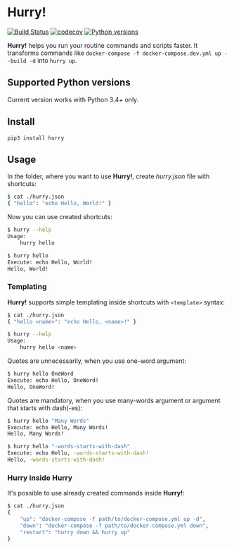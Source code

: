 # Hurry!
[![Build Status](https://travis-ci.org/Telichkin/hurry.svg?branch=master)](https://travis-ci.org/Telichkin/hurry)
[![codecov](https://codecov.io/gh/Telichkin/hurry/branch/master/graph/badge.svg)](https://codecov.io/gh/Telichkin/hurry)
[![Python versions](https://img.shields.io/badge/python-3.4%2B-blue.svg)](https://pypi.python.org/pypi/hurry)

**Hurry!** helps you run your routine commands and scripts faster. It transforms commands like 
```docker-compose -f docker-compose.dev.yml up --build -d``` into ```hurry up```.

## Supported Python versions
Current version works with Python 3.4+ only.

## Install 
```pip3 install hurry```

## Usage
In the folder, where you want to use **Hurry!**, create *hurry.json* file with shortcuts:
```bash
$ cat ./hurry.json
{ "hello": "echo Hello, World!" }
```

Now you can use created shortcuts: 
```bash
$ hurry --help
Usage:
    hurry hello

$ hurry hello
Execute: echo Hello, World!
Hello, World!
```

### Templating

**Hurry!** supports simple templating inside shortcuts with `<template>` syntax:
```bash
$ cat ./hurry.json
{ "hello <name>": "echo Hello, <name>!" }

$ hurry --help
Usage:
    hurry hello <name>
```

Quotes are unnecessarily, when you use one-word argument:
```bash
$ hurry hello OneWord
Execute: echo Hello, OneWord!
Hello, OneWord!
```

Quotes are mandatory, when you use many-words argument or argument that starts with dash(-es):
```bash
$ hurry hello "Many Words"
Execute: echo Hello, Many Words!
Hello, Many Words!

$ hurry hello "-words-starts-with-dash"
Execute: echo Hello, -words-starts-with-dash!
Hello, -words-starts-with-dash!
```

### Hurry inside Hurry

It's possible to use already created commands inside **Hurry!**:
```bash
$ cat ./hurry.json
{
    "up": "docker-compose -f path/to/docker-compose.yml up -d",
    "down": "docker-compose -f path/to/docker-compose.yml down",
    "restart": "hurry down && hurry up"
}
```
